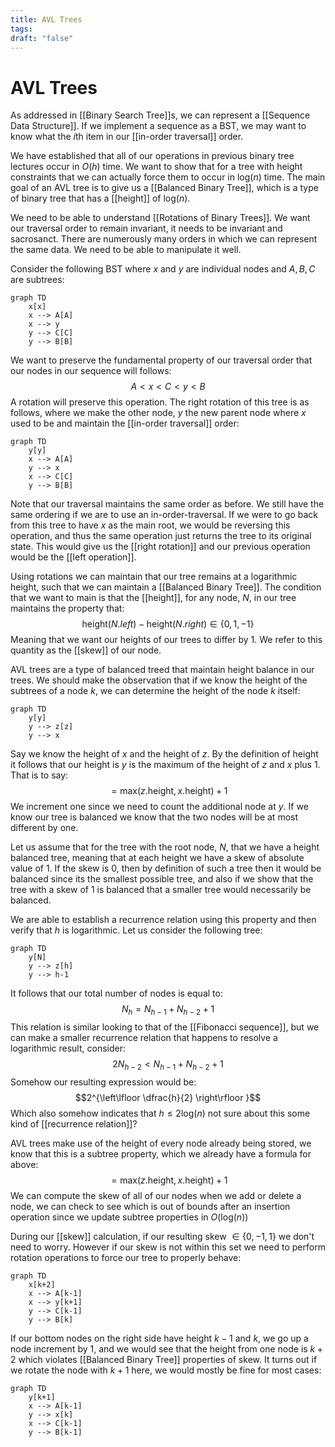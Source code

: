 ```yaml
---
title: AVL Trees
tags: 
draft: "false"
---
```

# AVL Trees 
As addressed in [[Binary Search Tree]]s, we can represent a [[Sequence Data Structure]]. If we implement a sequence as a BST, we may want to know what the $i$th item in our [[in-order traversal]] order. 

We have established that all of our operations in previous binary tree lectures occur in $O(h)$ time. We want to show that for a tree with height constraints that we can actually force them to occur in $\text{log}(n)$ time. The main goal of an AVL tree is to give us a [[Balanced Binary Tree]], which is a type of binary tree that has a [[height]] of $\text{log}(n)$.

We need to be able to understand [[Rotations of Binary Trees]]. We want our traversal order to remain invariant, it needs to be invariant and sacrosanct. There are numerously many orders in which we can represent the same data. We need to be able to manipulate it well. 

Consider the following BST where $x$ and $y$ are individual nodes and $A,B,C$ are subtrees:
```mermaid
graph TD
    x[x]
    x --> A[A]
    x --> y
    y --> C[C]
    y --> B[B]
```
We want to preserve the fundamental property of our traversal order that our nodes in our sequence will follows:
$$A < x < C < y < B$$
A rotation will preserve this operation. The right rotation of this tree is as follows, where we make the other node, $y$ the new parent node where $x$ used to be and maintain the [[in-order traversal]] order:
```mermaid
graph TD
    y[y]
    x --> A[A]
    y --> x
    x --> C[C]
    y --> B[B]
```

Note that our traversal maintains the same order as before. We still have the same ordering if we are to use an in-order-traversal. If we were to go back from this tree to have $x$ as the main root, we would be reversing this operation, and thus the same operation just returns the tree to its original state. This would give us the [[right rotation]] and our previous operation would be the [[left operation]]. 

Using rotations we can maintain that our tree remains at a logarithmic height, such that we can maintain a [[Balanced Binary Tree]]. The condition that we want to main is that the [[height]], for any node, $N$, in our tree maintains the property that:
$$\text{height}(N.left)-\text{height}(N.right) \in \{ 0,1,-1 \}$$
Meaning that we want our heights of our trees to differ by 1. We refer to this quantity as the [[skew]] of our node.  

AVL trees are a type of balanced treed that maintain height balance in our trees. We should make the observation that if we know the height of the subtrees of a node $k$, we can determine the height of the node $k$ itself:
```mermaid
graph TD
    y[y]
    y --> z[z]
    y --> x
```
Say we know the height of $x$ and the height of $z$. By the definition of height it follows that our height is $y$ is the maximum of the height of $z$ and $x$ plus 1. That is to say:
$$=\text{max}(z.\text{height},x.\text{height})+1$$
We increment one since we need to count the additional node at $y$. If we know our tree is balanced we know that the two nodes will be at most different by one. 

Let us assume that for the tree with the root node, $N$, that we have a height balanced tree, meaning that at each height we have a skew of absolute value of 1. If the skew is 0, then by definition of such a tree then it would be balanced since its the smallest possible tree, and also if we show that the tree with a skew of 1 is balanced that a smaller tree would necessarily be balanced. 

We are able to establish a recurrence relation using this property and then verify that $h$ is logarithmic. Let us consider the following tree:
```mermaid
graph TD
    y[N]
    y --> z[h]
    y --> h-1
```
It follows that our total number of nodes is equal to:
$$N_{h}=N_{h-1}+N_{h-2}+1$$
This relation is similar looking to that of the [[Fibonacci sequence]], but we can make a smaller recurrence relation that happens to resolve a logarithmic result, consider:
$$2N_{h-2} < N_{h-1}+N_{h-2}+1$$
Somehow our resulting expression would be:
$$2^{\left\lfloor \dfrac{h}{2} \right\rfloor
}$$
Which also somehow indicates that $h \leq 2 \text{log}(n)$ not sure about this some kind of [[recurrence relation]]?

AVL trees make use of the height of every node already being stored, we know that this is a subtree property, which we already have a formula for above:
$$\text{}=\text{max}(z.\text{height},x.\text{height})+1$$
We can compute the skew of all of our nodes when we add or delete a node, we can check to see which is out of bounds after an insertion operation since we update subtree properties in $O(\text{log}(n))$

During our [[skew]] calculation, if our resulting skew $\in \{0,-1,1\}$ we don't need to worry. However if our skew is not within this set we need to perform rotation operations to force our tree to properly behave:

```mermaid
graph TD
    x[k+2]
    x --> A[k-1]
    x --> y[k+1]
    y --> C[k-1]
    y --> B[k]
```
If our bottom nodes on the right side have height $k-1$ and $k$, we go up a node increment by 1, and we would see that the height from one node is $k+2$ which violates [[Balanced Binary Tree]] properties of skew. It turns out if we rotate the node with $k+1$ here, we would mostly be fine for most cases:
```mermaid
graph TD
    y[k+1]
    x --> A[k-1]
    y --> x[k]
    x --> C[k-1]
    y --> B[k-1]
```

